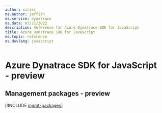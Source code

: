 ```yaml
---
author: xirzec
ms.author: jeffish
ms.service: dynatrace
ms.data: 07/21/2022
description: Reference for Azure Dynatrace SDK for JavaScript
title: Azure Dynatrace SDK for JavaScript
ms.topic: reference
ms.devlang: javascript
---
```

# Azure Dynatrace SDK for JavaScript - preview

## Management packages - preview
[!INCLUDE [mgmt-packages](dynatrace-mgmt-index.md)]